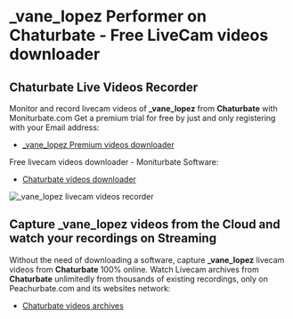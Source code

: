 # _vane_lopez Performer on Chaturbate - Free LiveCam videos downloader

## Chaturbate Live Videos Recorder

Monitor and record livecam videos of **_vane_lopez** from **Chaturbate** with Moniturbate.com
Get a premium trial for free by just and only registering with your Email address:
* [_vane_lopez Premium videos downloader](https://moniturbate.com/request-demo-licence-key.html)

Free livecam videos downloader - Moniturbate Software:
* [Chaturbate videos downloader](https://moniturbate.com/moniturbate-download-software.html)

![_vane_lopez livecam videos recorder](https://peachurnet.com/templates/moniturbate-software.png)


## Capture _vane_lopez videos from the Cloud and watch your recordings on Streaming

Without the need of downloading a software, capture **_vane_lopez** livecam videos from **Chaturbate** 100% online.
Watch Livecam archives from **Chaturbate** unlimitedly from thousands of existing recordings, only on Peachurbate.com and its websites network:
* [Chaturbate videos archives](https://peachurnet.com/)